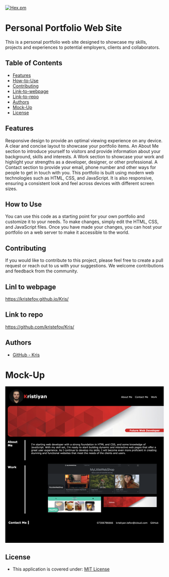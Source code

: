 
[![Hex.pm](https://img.shields.io/badge/license%20-mit-blue?style=for-the-badge&logo=appveyor)](https://choosealicense.com/licenses/mit)


# Personal Portfolio Web Site
This is a personal portfolio web site designed to showcase my skills, projects and experiences to potential employers, clients and collaborators.

## Table of Contents

* [Features](#features)
* [How-to-Use](#how-to-use)
* [Contributing](#contributing)
* [Link-to-webpage](#link-to-webpage)
* [Link-to-repo](#link-to-repo)
* [Authors](#authors)
* [Mock-Up](#mock-up)
* [License](#license)




## Features
Responsive design to provide an optimal viewing experience on any device.
A clear and concise layout to showcase your portfolio items.
An About Me section to introduce yourself to visitors and provide information about your background, skills and interests.
A Work section to showcase your work and highlight your strengths as a developer, designer, or other professional.
A Contact section to provide your email, phone number and other ways for people to get in touch with you.
This portfolio is built using modern web technologies such as HTML, CSS, and JavaScript. It is also responsive, ensuring a consistent look and feel across devices with different screen sizes.

## How to Use
You can use this code as a starting point for your own portfolio and customize it to your needs. To make changes, simply edit the HTML, CSS, and JavaScript files. Once you have made your changes, you can host your portfolio on a web server to make it accessible to the world.

## Contributing
If you would like to contribute to this project, please feel free to create a pull request or reach out to us with your suggestions. We welcome contributions and feedback from the community.

## Linl to webpage

https://kristefov.github.io/Kris/


## Link to repo

https://github.com/kristefov/Kris/

## Authors

- [GitHub - Kris](https://github.com/kristefov)


# Mock-Up
![mock-up](./assets/images/Personal%20Portfolio.png)

## License

- This application is covered under: [MIT License](https://choosealicense.com/licenses/mit)
